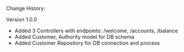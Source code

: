 Change History:

Version 1.0.0
- Added 3 Controllers with endpoints: /welcome, /accounts, /balance
- Added Customer, Authority model for DB schema
- Added Customer Repository for DB connection and process